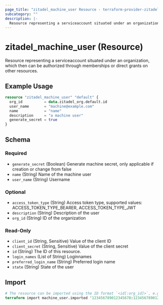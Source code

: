 ```yaml
---
page_title: "zitadel_machine_user Resource - terraform-provider-zitadel"
subcategory: ""
description: |-
  Resource representing a serviceaccount situated under an organization, which then can be authorized through memberships or direct grants on other resources.
---
```


# zitadel_machine_user (Resource)

Resource representing a serviceaccount situated under an organization, which then can be authorized through memberships or direct grants on other resources.

## Example Usage

```terraform
resource "zitadel_machine_user" "default" {
  org_id          = data.zitadel_org.default.id
  user_name       = "machine@example.com"
  name            = "name"
  description     = "a machine user"
  generate_secret = true
}
```

<!-- schema generated by tfplugindocs -->
## Schema

### Required

- `generate_secret` (Boolean) Generate machine secret, only applicable if creation or change from false
- `name` (String) Name of the machine user
- `user_name` (String) Username

### Optional

- `access_token_type` (String) Access token type, supported values: ACCESS_TOKEN_TYPE_BEARER, ACCESS_TOKEN_TYPE_JWT
- `description` (String) Description of the user
- `org_id` (String) ID of the organization

### Read-Only

- `client_id` (String, Sensitive) Value of the client ID
- `client_secret` (String, Sensitive) Value of the client secret
- `id` (String) The ID of this resource.
- `login_names` (List of String) Loginnames
- `preferred_login_name` (String) Preferred login name
- `state` (String) State of the user

## Import

```terraform
# The resource can be imported using the ID format `<id[:org_id]>`, e.g.
terraform import machine_user.imported '123456789012345678:123456789012345678'
```
